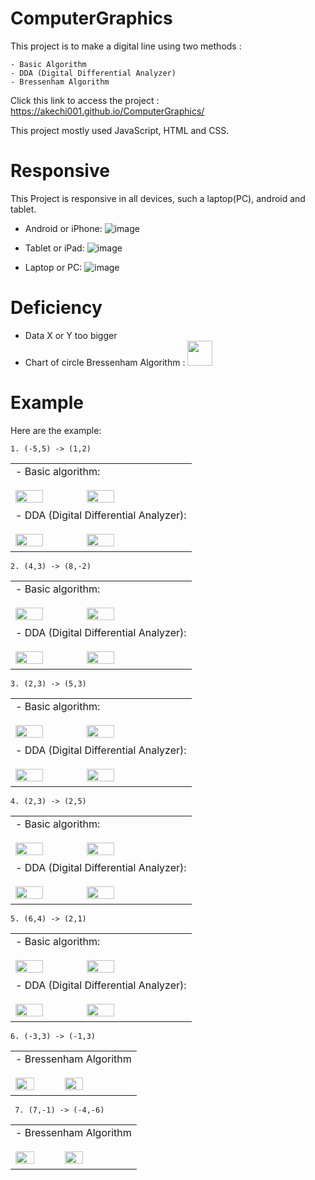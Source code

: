 # ComputerGraphics

This project is to make a digital line using two methods :
```
- Basic Algorithm
- DDA (Digital Differential Analyzer)
- Bressenham Algorithm
```

Click this link to access the project : https://akechi001.github.io/ComputerGraphics/

This project mostly used JavaScript, HTML and CSS.

# Responsive
This Project is responsive in all devices, such a laptop(PC), android and tablet.
- Android or iPhone:
  ![image](https://github.com/user-attachments/assets/90c2b1be-9b9d-48eb-9dda-3b123a4c16c9)


- Tablet or iPad:
  ![image](https://github.com/user-attachments/assets/55ac4894-e43e-43fa-89f6-30dc2c8af507)


- Laptop or PC:
  ![image](https://github.com/user-attachments/assets/86b98796-1db1-4f94-a39d-8ecb2e505f6e)


# Deficiency
- Data X or Y too bigger
- Chart of circle Bressenham Algorithm :
  <img src="https://github.com/user-attachments/assets/85f1c566-9db2-44c7-9af0-39a18454b5ec" width="40&"/>


# Example
Here are the example:
  ```
  1. (-5,5) -> (1,2)
  ```
 <table>
  <tr>
    <td>
      - Basic algorithm: <br><br>
      <img src="https://github.com/user-attachments/assets/0638d65f-f87f-4fe9-843a-5745c1f1211c" width="40%"/>
      <img src="https://github.com/user-attachments/assets/3637946d-3601-4bfd-80d2-1361afcd0d3c" width="40%"/>
    </td>
  </tr>
   <tr>
    <td>
      - DDA (Digital Differential Analyzer): <br><br>
      <img src="https://github.com/user-attachments/assets/70aa2709-50ff-4bbe-947b-1c7df4fd6d93" width="40%"/>
      <img src="https://github.com/user-attachments/assets/96026d47-abca-412c-b1af-b98567635d8c" width="40%"/>
    </td>
  </tr>
</table>

  ```
  2. (4,3) -> (8,-2)
  ```
<table>
  <tr>
    <td>
      - Basic algorithm: <br><br>
      <img src="https://github.com/user-attachments/assets/02372ba0-2471-440a-b079-54f3f40402f0" width="40%"/>
      <img src="https://github.com/user-attachments/assets/1142f8fe-f3fe-4f44-96dd-ec9bf1daa914" width="40%"/>
    </td>
  </tr>
   <tr>
    <td>
      - DDA (Digital Differential Analyzer): <br><br>
      <img src="https://github.com/user-attachments/assets/161897c2-5b01-40fc-9a01-078f6f043df7" width="40%"/>
      <img src="https://github.com/user-attachments/assets/276e8dc4-3208-4e21-9518-cbfac0888f03" width="40%"/>
    </td>
  </tr>
</table>

  ```
  3. (2,3) -> (5,3)
  ```
<table>
  <tr>
    <td>
      - Basic algorithm: <br><br>
      <img src="https://github.com/user-attachments/assets/0f2a4aa4-3349-4c7d-86ac-965071ebae85" width="40%"/>
      <img src="https://github.com/user-attachments/assets/a50c4c11-e9bd-4ca5-b376-916b8b16985c" width="40%"/>
    </td>
  </tr>
   <tr>
    <td>
      - DDA (Digital Differential Analyzer): <br><br>
      <img src="https://github.com/user-attachments/assets/d22fae29-85b7-46ca-bc38-9a3f7c05fb0a" width="40%"/>
      <img src="https://github.com/user-attachments/assets/79e767d6-38fa-4ac8-84f4-0ea807a5b029" width="40%"/>
    </td>
  </tr>
</table>

  ```
  4. (2,3) -> (2,5)
  ```
  <table>
  <tr>
    <td>
      - Basic algorithm: <br><br>
      <img src="https://github.com/user-attachments/assets/0cc08642-0fba-4ead-a027-064da125b600" width="40%"/>
      <img src="https://github.com/user-attachments/assets/fc51346f-d16a-4f56-abaa-e20b602d5364" width="40%"/>
    </td>
  </tr>
   <tr>
    <td>
      - DDA (Digital Differential Analyzer): <br><br>
      <img src="https://github.com/user-attachments/assets/a16174f9-82c9-4f9d-95b8-08249929f2f0" width="40%"/>
      <img src="https://github.com/user-attachments/assets/56e032e3-5114-4f4b-90ed-707bc214c010" width="40%"/>
    </td>
  </tr>
</table>

  ```
  5. (6,4) -> (2,1)
  ```
  <table>
  <tr>
    <td>
      - Basic algorithm: <br><br>
      <img src="https://github.com/user-attachments/assets/f33891c5-5c0d-4973-ac1a-5a9b669886f4" width="40%"/>
      <img src="https://github.com/user-attachments/assets/36154318-12bd-4d0f-b1c4-1c6fda4a8d60" width="40%"/>
    </td>
  </tr>
   <tr>
    <td>
      - DDA (Digital Differential Analyzer): <br><br>
      <img src="https://github.com/user-attachments/assets/224b785e-a26d-41ac-9a78-d7ef426b2e9d" width="40%"/>
      <img src="https://github.com/user-attachments/assets/df85ee67-d0b1-4a65-8a2d-3e4c572695c3" width="40%"/>
    </td>
  </tr>
</table>

  ```
  6. (-3,3) -> (-1,3)
  ```
  <table>
  <tr>
    <td>
      - Bressenham Algorithm <br><br>
      <img src="https://github.com/user-attachments/assets/d5bd422f-7835-424f-a32c-319fe1432ee0" width="40%"/>
      <img src="https://github.com/user-attachments/assets/afdb3c8f-4a97-4170-b5e6-88a1a09c012d" width="40%"/>
    </td>
  </tr>
</table>

 ```
  7. (7,-1) -> (-4,-6)
  ```
  <table>
  <tr>
    <td>
      - Bressenham Algorithm <br><br>
      <img src="https://github.com/user-attachments/assets/6111b3af-9c72-4a39-bb17-1de113f0495d" width="40%"/>
      <img src="https://github.com/user-attachments/assets/7e8fc013-c416-42db-a71d-c328048c4eb1" width="40%"/>
    </td>
  </tr>
</table>


